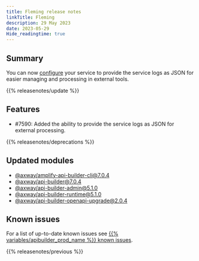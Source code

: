 ```yaml
---
title: Fleming release notes
linkTitle: Fleming
description: 29 May 2023
date: 2023-05-29
Hide_readingtime: true
---
```

## Summary
You can now [configure](/docs/how_to/enable_json_service_logs/) your service to provide the service logs as JSON for easier managing and processing in external tools.

{{% releasenotes/update %}}

## Features
* #7590: Added the ability to provide the service logs as JSON for external processing.

{{% releasenotes/deprecations %}}

<!-- Regenerate modules/plugins with api-builder-tools generate-release-notes script -->
## Updated modules
* [@axway/amplify-api-builder-cli@7.0.4](https://www.npmjs.com/package/@axway/amplify-api-builder-cli/v/7.0.4)
* [@axway/api-builder@7.0.4](https://www.npmjs.com/package/@axway/api-builder/v/7.0.4)
* [@axway/api-builder-admin@5.1.0](https://www.npmjs.com/package/@axway/api-builder-admin/v/5.1.0)
* [@axway/api-builder-runtime@5.1.0](https://www.npmjs.com/package/@axway/api-builder-runtime/v/5.1.0)
* [@axway/api-builder-openapi-upgrade@2.0.4](https://www.npmjs.com/package/@axway/api-builder-openapi-upgrade/v/2.0.4)

<!-- ## Updated plugins -->

## Known issues
For a list of up-to-date known issues see [{{% variables/apibuilder_prod_name %}} known issues](/docs/known_issues/).

{{% releasenotes/previous %}}